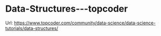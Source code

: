 # Data-Structures---topcoder
Url: https://www.topcoder.com/community/data-science/data-science-tutorials/data-structures/
